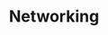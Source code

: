 ---
credit:
- Minh
featured: false
recording: ''
slides: networking.pdf
tags:
- Networking
- OSI
time_close: ''
time_start: 2021-11-11T18:00:00-06:00
title: Networking
week_number: 11
---